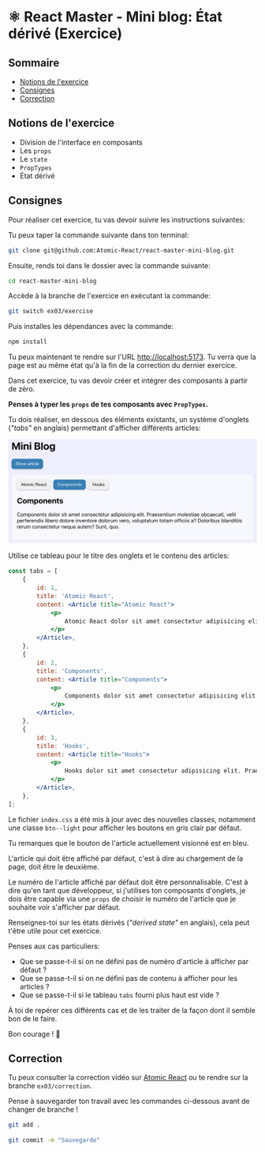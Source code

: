 # ⚛️ React Master - Mini blog: État dérivé (Exercice)

## Sommaire

<!-- no toc -->
-   [Notions de l'exercice](#notions-de-lexercice)
-   [Consignes](#consignes)
-   [Correction](#correction)

## Notions de l'exercice

-   Division de l'interface en composants
-   Les `props`
-   Le `state`
-   `PropTypes`
-   État dérivé

## Consignes

Pour réaliser cet exercice, tu vas devoir suivre les instructions suivantes:

Tu peux taper la commande suivante dans ton terminal:

```bash
git clone git@github.com:Atomic-React/react-master-mini-blog.git
```

Ensuite, rends toi dans le dossier avec la commande suivante:

```bash
cd react-master-mini-blog
```

Accède à la branche de l'exercice en exécutant la commande:

```bash
git switch ex03/exercise
```

Puis installes les dépendances avec la commande:

```bash
npm install
```

Tu peux maintenant te rendre sur l'URL <http://localhost:5173>. Tu verra que la page est au même état qu'à la fin de la correction du dernier exercice.

Dans cet exercice, tu vas devoir créer et intégrer des composants à partir de zéro.

**Penses à typer les `props` de tes composants avec `PropTypes`.**

Tu dois réaliser, en dessous des éléments existants, un système d'onglets (_"tabs"_ en anglais) permettant d'afficher différents articles:

![Tabs](docs/ex3_tabs.png)

Utilise ce tableau pour le titre des onglets et le contenu des articles:

```jsx
const tabs = [
	{
		id: 1,
		title: 'Atomic React',
		content: <Article title="Atomic React">
			<p>
				Atomic React dolor sit amet consectetur adipisicing elit. Praesentium molestiae obcaecati, velit perferendis libero dolore inventore dolorum vero, voluptatum totam officiis a? Doloribus blanditiis rerum consectetur neque autem? Sunt, quo.
			</p>
		</Article>,
	},
	{
		id: 2,
		title: 'Components',
		content: <Article title="Components">
			<p>
				Components dolor sit amet consectetur adipisicing elit. Praesentium molestiae obcaecati, velit perferendis libero dolore inventore dolorum vero, voluptatum totam officiis a? Doloribus blanditiis rerum consectetur neque autem? Sunt, quo.
			</p>
		</Article>,
	},
	{
		id: 3,
		title: 'Hooks',
		content: <Article title="Hooks">
			<p>
				Hooks dolor sit amet consectetur adipisicing elit. Praesentium molestiae obcaecati, velit perferendis libero dolore inventore dolorum vero, voluptatum totam officiis a? Doloribus blanditiis rerum consectetur neque autem? Sunt, quo.
			</p>
		</Article>,
	},
];
```

Le fichier `index.css` a été mis à jour avec des nouvelles classes, notamment une classe `btn--light` pour afficher les boutons en gris clair par défaut.

Tu remarques que le bouton de l'article actuellement visionné est en bleu.

L'article qui doit être affiché par défaut, c'est à dire au chargement de la page, doit être le deuxième.

Le numéro de l'article affiché par défaut doit être personnalisable. C'est à dire qu'en tant que développeur, si j'utilises ton composants d'onglets, je dois être capable via une `props` de choisir le numéro de l'article que je souhaite voir s'afficher par défaut.

Renseignes-toi sur les états dérivés (_"derived state"_ en anglais), cela peut t'être utile pour cet exercice.

Penses aux cas particuliers:

-   Que se passe-t-il si on ne défini pas de numéro d'article à afficher par défaut ?
-   Que se passe-t-il si on ne défini pas de contenu à afficher pour les articles ?
-   Que se passe-t-il si le tableau `tabs` fourni plus haut est vide ?

À toi de repérer ces différents cas et de les traiter de la façon dont il semble bon de le faire.

Bon courage ! 💪

## Correction

Tu peux consulter la correction vidéo sur [Atomic React](https://atomic-react.com) ou te rendre sur la branche `ex03/correction`.

Pense à sauvegarder ton travail avec les commandes ci-dessous avant de changer de branche !

```bash
git add .
```

```bash
git commit -m "Sauvegarde"
```
